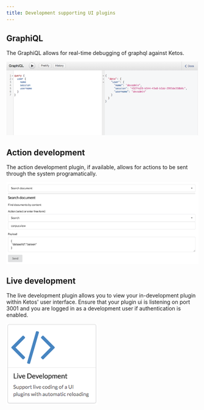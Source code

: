 ```yaml
---
title: Development supporting UI plugins
---
```


## GraphiQL

The GraphiQL allows for real-time debugging of graphql against Ketos.

![GraphiQL](assets/images/dev-graphiql.png)

## Action development

The action development plugin, if available, allows for actions to be sent through the system programatically.

![Action development](assets/images/action-development.png)

## Live development

The live development plugin allows you to view your in-development plugin within Ketos' user interface. Ensure that your plugin ui is listening on port 3001 and you are logged in as a development user if authentication is enabled.

![Live development](assets/images/dev-livedev-icon.png)